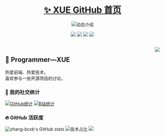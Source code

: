 <p align="center">
  <h1 align="center"><a href="https://github.com/xgm666">✨ XUE GitHub 首页</a></h1>
</p>

<p align="center">
  <img src="https://readme-typing-svg.demolab.com/?lines=大家好，我是xue;欢迎来到我的 GitHub!&font=Fira%20Code&center=true&width=380&height=50&duration=4000&pause=1000" alt="动态介绍">
</p>

<p align="center">
  <img src="https://img.shields.io/static/v1?label=Program&message=Vue&color=blue"/>
  <img src="https://img.shields.io/static/v1?label=Language&message=JavaScript&color=yellow"/>
  <a href="https://space.bilibili.com/337439992"><img src="https://img.shields.io/static/v1?label=Video&message=Bilibili&color=pink"/></a>
  <a href="https://mp.weixin.qq.com/s/NfkT7BvdkNDLCcbmyl0AMg
"><img src="https://img.shields.io/static/v1?label=Blog&message=WeChat&color=green"/></a>
</p>
<br>

<img align="right" src="https://moe-counter.glitch.me/get/@:zhang-bcxb?theme=rule34">

## 🧸 Programmer—XUE

热爱前端、热爱技术。<br>喜欢参与一些开源项目的讨论。
<br>

### 💞 我的社交统计

[![GitHub统计](https://stats.justsong.cn/api/github?username=zhang-bcxb&theme=dark&lang=zh-CN)](https://github.com/xgm666)
[![B站统计](https://stats.justsong.cn/api/bilibili/?id=337439992&theme=dark&lang=zh-CN)](https://space.bilibili.com/451811565?spm_id_from=333.1007.0.0)
<br>



### 🔥 GitHub 活跃度

![zhang-bcxb's GitHub stats](https://github-readme-stats.vercel.app/api?username=zhang-bcxb&custom_title=编程细胞的统计数据&show_icons=true&bg_color=30,e96443,904e95&title_color=fff&text_color=fff&icon_color=fff)
![技术占比](https://github-readme-stats.vercel.app/api/top-langs/?username=zhang-bcxb&layout=compact&langs_count=8&custom_title=技术占比&show_icons=true&bg_color=30,e96443,904e95&title_color=fff&text_color=fff&icon_color=fff)
![](https://github-readme-activity-graph.vercel.app/graph?username=zhang-bcxb&theme=dracula&custom_title=编程细胞的心电图&radius=10)
<br>

